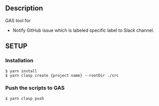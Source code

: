 ## Description

GAS tool for
- Notify GitHub issue which is labeled specific label to Slack channel.

## SETUP

### Installation

```
$ yarn install
$ yarn clasp create {project name} --rootDir ./src
```

### Push the scripts to GAS

```
$ yarn clasp push
```
